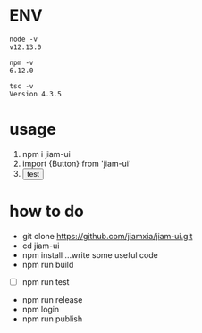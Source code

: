 # ENV
```
node -v
v12.13.0

npm -v
6.12.0

tsc -v
Version 4.3.5
```

# usage
1. npm i jiam-ui
2. import {Button} from 'jiam-ui'
3. <Button>test</Button>

# how to do

- git clone https://github.com/jiamxia/jiam-ui.git
- cd jiam-ui
- npm install
...write some useful code
- npm run build
- [ ] npm run test
- npm run release
- npm login
- npm run publish